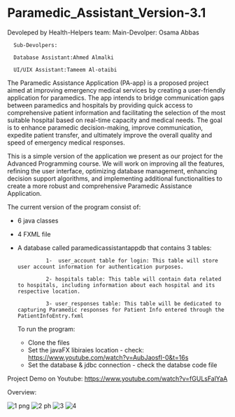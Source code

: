 # Paramedic_Assistant_Version-3.1
Devoleped by Health-Helpers team: 
      Main-Devolper: Osama Abbas 

      Sub-Devolpers: 
      
      Database Assistant:Ahmed Almalki  
                    
      UI/UIX Assistant:Tameem Al-otaibi  

The Paramedic Assistance Application (PA-app) is a proposed project aimed at improving emergency medical services by creating a user-friendly application for paramedics. The app intends to bridge communication gaps between paramedics and hospitals by providing quick access to comprehensive patient information and facilitating the selection of the most suitable hospital based on real-time capacity and medical needs. The goal is to enhance paramedic decision-making, improve communication, expedite patient transfer, and ultimately improve the overall quality and speed of emergency medical responses.

This is a simple version of the application we present as our project for the Advanced Programming course. We will work on improving all the features, refining the user interface, optimizing database management, enhancing decision support algorithms, and implementing additional functionalities to create a more robust and comprehensive Paramedic Assistance Application. 
 
 The current version of the program consist of:
 - 6 java classes
 - 4 FXML file 
 - A database called paramedicassistantappdb that contains 3 tables:

                1-  user_account table for login: This table will store user account information for authentication purposes.

                2- hospitals table: This table will contain data related to hospitals, including information about each hospital and its respective location.

                3- user_responses table: This table will be dedicated to capturing Paramedic responses for Patient Info entered through the PatientInfoEntry.fxml

   To run the program:
   - Clone the files
   - Set the javaFX libiraies location - check:  https://www.youtube.com/watch?v=AubJaosfI-0&t=16s
   - Set the database & jdbc connection - check the databse code file


Project Demo on Youtube:
https://www.youtube.com/watch?v=fGULsFalYaA

Overview:

![1 png](https://github.com/user-attachments/assets/b1d5dd47-d25f-4723-82b4-4e8600528613)
![2 ph](https://github.com/user-attachments/assets/6b33fc45-831a-446e-9501-baeffdbb9cb4)
![3](https://github.com/user-attachments/assets/bcca20c0-dab3-4cb9-b5ad-00aafadec520)
![4](https://github.com/user-attachments/assets/5d07a56b-c691-4e4e-b6de-2109baf9a394)
